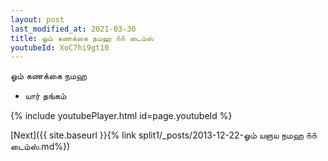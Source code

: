 ```yaml
---
layout: post
last_modified_at: 2021-03-30
title: ஓம் கணக்கை நமஹ ௧௧ டைம்ஸ்
youtubeId: XoC7hi9gt10
---
```

 
 
 ஓம் கணக்கை நமஹ  
 
 -  யார் தங்கம் 
 
  
 
  
 
 
 
 
 
 


{% include youtubePlayer.html id=page.youtubeId %}
 
[Next]({{ site.baseurl }}{% link  split1/_posts/2013-12-22-ஓம் யஞய நமஹ ௧௧ டைம்ஸ்.md%})
 
